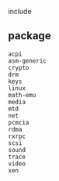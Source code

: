 include
## package
```
acpi
asm-generic
crypto
drm
keys
linux
math-emu
media
mtd
net
pcmcia
rdma
rxrpc
scsi
sound
trace
video
xen
```